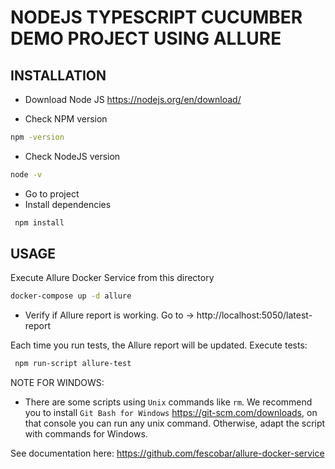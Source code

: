 # NODEJS TYPESCRIPT CUCUMBER DEMO PROJECT USING ALLURE

## INSTALLATION
- Download Node JS
https://nodejs.org/en/download/

- Check NPM version
```sh
npm -version
```

- Check NodeJS version
```sh
node -v
```

- Go to project
- Install dependencies

```sh
 npm install
 ```

## USAGE
Execute Allure Docker Service from this directory
```sh
docker-compose up -d allure
```

- Verify if Allure report is working. Go to -> http://localhost:5050/latest-report

Each time you run tests, the Allure report will be updated.
Execute tests:
```sh
 npm run-script allure-test
 ```

 NOTE FOR WINDOWS:
 - There are some scripts using `Unix` commands like `rm`. We recommend you to install `Git Bash for Windows` https://git-scm.com/downloads, on that console you can run any unix command. Otherwise, adapt the script with commands for Windows.

See documentation here: https://github.com/fescobar/allure-docker-service